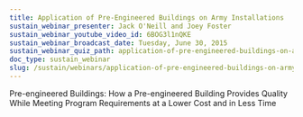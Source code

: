 ```yaml
---
title: Application of Pre-Engineered Buildings on Army Installations
sustain_webinar_presenter: Jack O'Neill and Joey Foster
sustain_webinar_youtube_video_id: 6BOG3l1nQKE
sustain_webinar_broadcast_date: Tuesday, June 30, 2015
sustain_webinar_quiz_path: application-of-pre-engineered-buildings-on-army-installations-quiz.pdf
doc_type: sustain_webinar
slug: /sustain/webinars/application-of-pre-engineered-buildings-on-army-installations
---
```


Pre-engineered Buildings: How a Pre-engineered Building Provides Quality While Meeting Program Requirements at a Lower Cost and in Less Time
